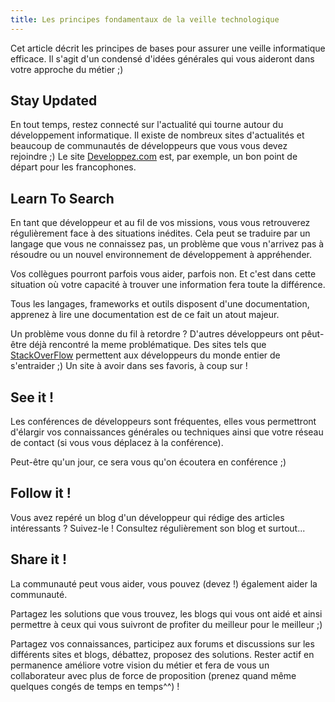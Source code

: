 ```yaml
---
title: Les principes fondamentaux de la veille technologique
---
```


Cet article décrit les principes de bases pour assurer une veille informatique efficace. Il s'agit d'un condensé d'idées générales qui vous aideront dans votre approche du métier ;)

## Stay Updated

En tout temps, restez connecté sur l'actualité qui tourne autour du développement informatique. Il existe de nombreux sites d'actualités et beaucoup de communautés de développeurs que vous vous devez rejoindre ;) Le site [Developpez.com](https://developpez.com) est, par exemple, un bon point de départ pour les francophones.

## Learn To Search

En tant que développeur et au fil de vos missions, vous vous retrouverez régulièrement face à des situations inédites. Cela peut se traduire par un langage que vous ne connaissez pas, un problème que vous n'arrivez pas à résoudre ou un nouvel environnement de développement à appréhender.

Vos collègues pourront parfois vous aider, parfois non. Et c'est dans cette situation où votre capacité à trouver une information fera toute la différence.

Tous les langages, frameworks et outils disposent d'une documentation, apprenez à lire une documentation est de ce fait un atout majeur.

Un problème vous donne du fil à retordre ? D'autres développeurs ont pêut-être déjà rencontré la meme problématique. Des sites tels que [StackOverFlow](https://stackoverflow.com/) permettent aux développeurs du monde entier de s'entraider ;) Un site à avoir dans ses favoris, à coup sur !


## See it !

Les conférences de développeurs sont fréquentes, elles vous permettront d'élargir vos connaissances générales ou techniques ainsi que votre réseau de contact (si vous vous déplacez à la conférence). 

Peut-être qu'un jour, ce sera vous qu'on écoutera en conférence ;) 


## Follow it !

Vous avez repéré un blog d'un développeur qui rédige des articles intéressants ? Suivez-le ! Consultez régulièrement son blog et surtout...


## Share it !

La communauté peut vous aider, vous pouvez (devez !) également aider la communauté.

Partagez les solutions que vous trouvez, les blogs qui vous ont aidé et ainsi permettre à ceux qui vous suivront de profiter du meilleur pour le meilleur ;)

Partagez vos connaissances, participez aux forums et discussions sur les différents sites et blogs, débattez, proposez des solutions. Rester actif en permanence améliore votre vision du métier et fera de vous un collaborateur avec plus de force de proposition (prenez quand même quelques congés de temps en temps^^) ! 
